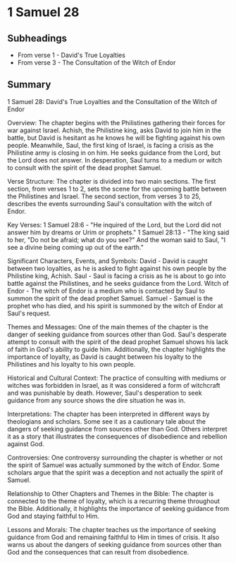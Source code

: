 # 1 Samuel 28

## Subheadings

* From verse 1 - David's True Loyalties
* From verse 3 - The Consultation of the Witch of Endor

## Summary

1 Samuel 28: David's True Loyalties and the Consultation of the Witch of Endor

Overview:
The chapter begins with the Philistines gathering their forces for war against Israel. Achish, the Philistine king, asks David to join him in the battle, but David is hesitant as he knows he will be fighting against his own people. Meanwhile, Saul, the first king of Israel, is facing a crisis as the Philistine army is closing in on him. He seeks guidance from the Lord, but the Lord does not answer. In desperation, Saul turns to a medium or witch to consult with the spirit of the dead prophet Samuel.

Verse Structure:
The chapter is divided into two main sections. The first section, from verses 1 to 2, sets the scene for the upcoming battle between the Philistines and Israel. The second section, from verses 3 to 25, describes the events surrounding Saul's consultation with the witch of Endor.

Key Verses:
1 Samuel 28:6 - "He inquired of the Lord, but the Lord did not answer him by dreams or Urim or prophets."
1 Samuel 28:13 - "The king said to her, "Do not be afraid; what do you see?" And the woman said to Saul, "I see a divine being coming up out of the earth."

Significant Characters, Events, and Symbols:
David - David is caught between two loyalties, as he is asked to fight against his own people by the Philistine king, Achish.
Saul - Saul is facing a crisis as he is about to go into battle against the Philistines, and he seeks guidance from the Lord.
Witch of Endor - The witch of Endor is a medium who is contacted by Saul to summon the spirit of the dead prophet Samuel.
Samuel - Samuel is the prophet who has died, and his spirit is summoned by the witch of Endor at Saul's request.

Themes and Messages:
One of the main themes of the chapter is the danger of seeking guidance from sources other than God. Saul's desperate attempt to consult with the spirit of the dead prophet Samuel shows his lack of faith in God's ability to guide him. Additionally, the chapter highlights the importance of loyalty, as David is caught between his loyalty to the Philistines and his loyalty to his own people.

Historical and Cultural Context:
The practice of consulting with mediums or witches was forbidden in Israel, as it was considered a form of witchcraft and was punishable by death. However, Saul's desperation to seek guidance from any source shows the dire situation he was in.

Interpretations:
The chapter has been interpreted in different ways by theologians and scholars. Some see it as a cautionary tale about the dangers of seeking guidance from sources other than God. Others interpret it as a story that illustrates the consequences of disobedience and rebellion against God.

Controversies:
One controversy surrounding the chapter is whether or not the spirit of Samuel was actually summoned by the witch of Endor. Some scholars argue that the spirit was a deception and not actually the spirit of Samuel.

Relationship to Other Chapters and Themes in the Bible:
The chapter is connected to the theme of loyalty, which is a recurring theme throughout the Bible. Additionally, it highlights the importance of seeking guidance from God and staying faithful to Him.

Lessons and Morals:
The chapter teaches us the importance of seeking guidance from God and remaining faithful to Him in times of crisis. It also warns us about the dangers of seeking guidance from sources other than God and the consequences that can result from disobedience.